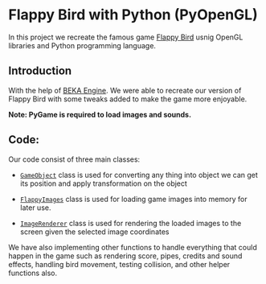 # Flappy Bird with Python (PyOpenGL)


In this project we recreate the famous game [Flappy Bird](https://en.wikipedia.org/wiki/Flappy_Bird) usnig OpenGL libraries and Python programming language.

## Introduction

With the help of [BEKA Engine](https://github.com/MwEg777/BEKA-Engine). We were able to recreate our version of Flappy Bird with some tweaks added to make the game more enjoyable.

**Note: PyGame is required to load images and sounds.**

## Code:
Our code consist of three main classes:
  - [`GameObject`](https://github.com/MohamedAskar/Flappy-Bird/blob/1d7da5b5711e48549ee51b245efbff96bc965b1e/main.py#L11) class is used for converting any thing into object we can get its position and apply transformation on the object

  - [`FlappyImages`](https://github.com/MohamedAskar/Flappy-Bird/blob/1d7da5b5711e48549ee51b245efbff96bc965b1e/main.py#L45) class is used for loading game images into memory for later use.
  
  - [`ImageRenderer`](https://github.com/MohamedAskar/Flappy-Bird/blob/1d7da5b5711e48549ee51b245efbff96bc965b1e/main.py#L73) class is used for rendering the loaded images to the screen given the selected image coordinates
  
  
We have also implementing other functions to handle everything that could happen in the game such as rendering score, pipes, credits and sound effects, handling bird movement, testing collision, and other helper functions also.
